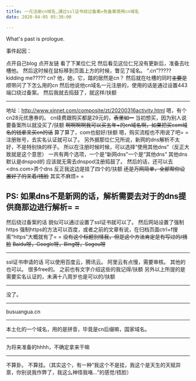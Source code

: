 ```yaml
---
title: 一元注册cn域名,通过ssl证书绕过备案=免备案使用cn域名
date: 2020-04-05 05:30:00

---
```

What's past is prologue.

<!--more-->事件起因：
点开自己blog
点开友链
看了下某位仁兄
然后看见这位仁兄没有更新后，准备去吐槽他。
然后这时候在鼠标移到页面上方的时候，瞥见了域名。
“.cn”?????
kidding me?????
cn?
他，她，它，踏的居然是cn？
然后就在吐槽的同时~~主要是~~顺带问了下怎么用的cn
然后他说他cn域名一元注册的，使用的话是通过设置443端口绕过备案。
然后我就去捣鼓了，就这样/扶额


----------
地址：<http://www.xinnet.com/composite/zt/20200316activity.html>
嗯，有个cn28元优惠券的。
cn续费跟购买都是29元的，~~表里如一~~
当初想买，因为别人说要备案所以就没买了/扶额
~~啊啊啊啊我可以买五年+的cn域名啊，如果把买com域名的钱拿来买cn的话~~
算了算了，com也挺好/扶额
嗯，购买流程也不用说了吧= =
注册账号，去实名认证就可以了。
另外据那位仁兄所说，新网的dns解析不太好，不是特别快的样子。
所以在注册时候时候，可以选择“使用其他dns”（反正大致就是这个意思）
一共有两个选项，一个是“新网dns”一个是“其他dns”
其他dns默认是dnspod的
应该就无需去dnspod注册捣鼓了。
然后的话，还可以去<dns.com>弄个dns
反正我这边是挂了四个的/扶额
~~还是万网简单，全部帮你设置好了的来着/捂脸~~
其实不麻烦= =

PS:
如果dns不是新网的话，解析需要去对于的dns提供商那边进行解析= =
----------
然后绕过备案的话
貌似可以通过设置了ssl证书就可以了。
然后网站设置了强制https
强制https的方法可以百度，或者之前的文章有说，在归档页面ctrl+f搜索“https”大概就有了= =
~~没有这个标题别怪我，但是这个方法肯定是有写过的/捂脸~~
~~Baidu呀，Google呀，Bing呀，Sogou呀~~


----------
ssl证书申请的话
可以使用百度云，腾讯云。
阿里云有点慢，需要审核。
其他的也可以。
很多free的。
之前也有文字介绍这些的我记得/扶额
另外以上所提的是需要实名认证的，未满十八周岁也是可以的/扶额


----------
没了。


----------
busuangua.cn


----------
本土化的一个域名，用的是拼音，毕竟是cn后缀嘛，国家域名。


----------
为将来准备的hhhh，不确定拿来干嘛


----------
不算卦。
不算挂。（其实这个，有一种“我这个不是挂，我这个是天生的天赋异禀，你别说我作弊了，我这么神怪我咯...”的感觉/捂脸）
